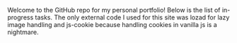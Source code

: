Welcome to the GitHub repo for my personal portfolio! Below is the list of in-progress tasks. The only external code I used for this site was lozad for lazy image handling and js-cookie because handling cookies in vanilla js is a nightmare.
